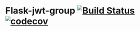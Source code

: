 # Flask-jwt-group [![Build Status](https://travis-ci.org/callsign-viper/Flask-JWT-Group.svg?branch=master)](https://travis-ci.org/callsign-viper/Flask-JWT-Group) [![codecov](https://codecov.io/gh/callsign-viper/Flask-JWT-Group/branch/master/graph/badge.svg)](https://codecov.io/gh/callsign-viper/Flask-JWT-Group)

